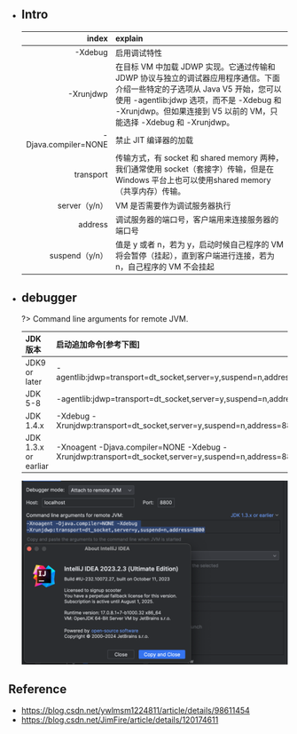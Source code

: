 
* ## Intro

    |index | explain|
    | -: | - |
    |-Xdebug |启用调试特性|
    |-Xrunjdwp| <sub-options> 在目标 VM 中加载 JDWP 实现。它通过传输和 JDWP 协议与独立的调试器应用程序通信。下面介绍一些特定的子选项从 Java V5 开始，您可以使用 -agentlib:jdwp 选项，而不是 -Xdebug 和 -Xrunjdwp。但如果连接到 V5 以前的 VM，只能选择 -Xdebug 和 -Xrunjdwp。|
    |-Djava.compiler=NONE| 禁止 JIT 编译器的加载|
    |transport| 传输方式，有 socket 和 shared memory 两种，我们通常使用 socket（套接字）传输，但是在 Windows 平台上也可以使用shared memory（共享内存）传输。|
    |server（y/n）| VM 是否需要作为调试服务器执行|
    |address| 调试服务器的端口号，客户端用来连接服务器的端口号|
    |suspend（y/n）| 值是 y 或者 n，若为 y，启动时候自己程序的 VM 将会暂停（挂起），直到客户端进行连接，若为 n，自己程序的 VM 不会挂起|

* ## debugger

    ?> Command line arguments for remote JVM.

    | JDK版本 | 启动追加命令[参考下图] |
    | - | - |
    | JDK9 or later | -agentlib:jdwp=transport=dt_socket,server=y,suspend=n,address=*:8800 |
    | JDK 5-8 | -agentlib:jdwp=transport=dt_socket,server=y,suspend=n,address=8800 |
    | JDK 1.4.x | -Xdebug -Xrunjdwp:transport=dt_socket,server=y,suspend=n,address=8800 |
    | JDK 1.3.x or earliar | -Xnoagent -Djava.compiler=NONE -Xdebug -Xrunjdwp:transport=dt_socket,server=y,suspend=n,address=8800 |

    ![](/.images/doc/advance/debug/debug-01.png ':size=60%')

## Reference
* https://blog.csdn.net/ywlmsm1224811/article/details/98611454
* https://blog.csdn.net/JimFire/article/details/120174611